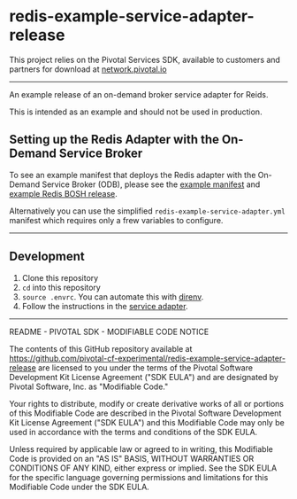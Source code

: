 # redis-example-service-adapter-release

This project relies on the Pivotal Services SDK, available to customers and partners for download at [network.pivotal.io](http://network.pivotal.io)

---

An example release of an on-demand broker service adapter for Reids.

This is intended as an example and should not be used in production.

## Setting up the Redis Adapter with the On-Demand Service Broker

To see an example manifest that deploys the Redis adapter with the On-Demand Service Broker (ODB), please see the [example manifest](docs/example-manifest.yml) and [example Redis BOSH release](https://github.com/pivotal-cf-experimental/redis-example-service-release).

Alternatively you can use the simplified `redis-example-service-adapter.yml` manifest which requires only a frew variables to configure.

---

## Development

1. Clone this repository
1. `cd` into this repository
1. `source .envrc`. You can automate this with [direnv](https://github.com/direnv/direnv).
1. Follow the instructions in the [service adapter](https://github.com/pivotal-cf-experimental/redis-example-service-adapter).

---

README - PIVOTAL SDK - MODIFIABLE CODE NOTICE

The contents of this GitHub repository available at https://github.com/pivotal-cf-experimental/redis-example-service-adapter-release are licensed to you
under the terms of the Pivotal Software Development Kit License Agreement ("SDK EULA")
and are designated by Pivotal Software, Inc. as "Modifiable Code."

Your rights to distribute, modify or create derivative works of all or portions of this
Modifiable Code are described in the Pivotal Software Development Kit License Agreement
("SDK EULA") and this Modifiable Code may only be used in accordance with the terms and
conditions of the SDK EULA.

Unless required by applicable law or agreed to in writing, this Modifiable Code is
provided on an "AS IS" BASIS, WITHOUT WARRANTIES OR CONDITIONS OF ANY KIND, either
express or implied. See the SDK EULA for the specific language governing permissions and
limitations for this Modifiable Code under the SDK EULA.
